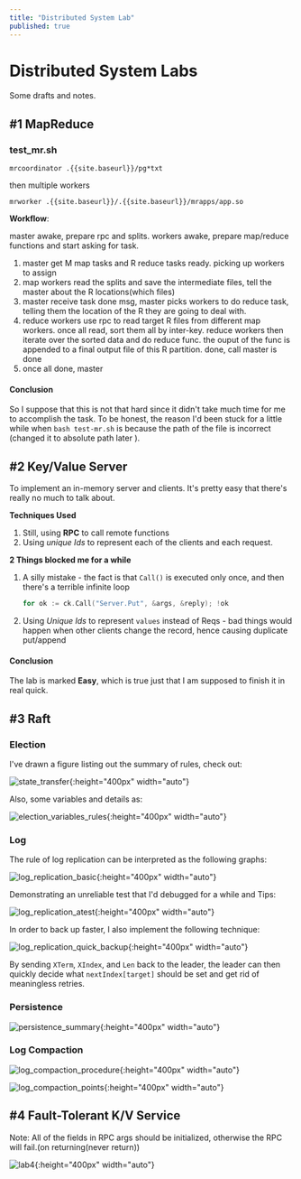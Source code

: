 ```yaml
---
title: "Distributed System Lab"
published: true
---
```


# Distributed System Labs

Some drafts and notes.

## #1 MapReduce

### test_mr.sh

`mrcoordinator .{{site.baseurl}}/pg*txt`

then multiple workers

`mrworker .{{site.baseurl}}/.{{site.baseurl}}/mrapps/app.so`

**Workflow**:

master awake, prepare rpc and splits. workers awake, prepare map/reduce functions and start asking for task.

1. master get M map tasks and R reduce tasks ready. picking up workers to assign
2. map workers read the splits and save the intermediate files, tell the master about the R locations(which files)
3. master receive task done msg, master picks workers to do reduce task, telling them the location of the R they are going to deal with.
4. reduce workers use rpc to read target R files from different map workers. once all read, sort them all by inter-key. reduce workers then iterate over the sorted data and do reduce func. the ouput of the func is appended to a final output file of this R partition. done, call master is done
5. once all done, master

#### Conclusion

So I suppose that this is not that hard since it didn't take much time for me to accomplish the task. To be honest, the reason I'd been stuck for a little while when `bash test-mr.sh` is because the path of the file is incorrect (changed it to absolute path later ). 

## #2 Key/Value Server

To implement an in-memory server and clients. It's pretty easy that there's really no much to talk about.

**Techniques Used**

1. Still, using **RPC** to call remote functions
2. Using *unique Ids* to represent each of the clients and each request. 

**2 Things blocked me for a while**

1. A silly mistake - the fact is that `Call()` is executed only once, and then there's a terrible infinite loop

    ```Go
    for ok := ck.Call("Server.Put", &args, &reply); !ok
    ```

2. Using *Unique Ids* to represent `values` instead of Reqs - bad things would happen when other clients change the record, hence causing duplicate put/append

#### Conclusion

The lab is marked **Easy**, which is true just that I am supposed to finish it in real quick.

## #3 Raft

### Election

I've drawn a figure listing out the summary of rules, check out:

![state_transfer]({{site.baseurl}}/images/election_state.png){:height="400px" width="auto"}

Also, some variables and details as:

![election_variables_rules]({{site.baseurl}}/images/election_variable&rules.png){:height="400px" width="auto"}

### Log

The rule of log replication can be interpreted as the following graphs:

![log_replication_basic]({{site.baseurl}}/images/log_replication_basic.png){:height="400px" width="auto"}

Demonstrating an unreliable test that I'd debugged for a while and Tips:

![log_replication_atest]({{site.baseurl}}/images/log_replication_atest.png){:height="400px" width="auto"}

In order to back up faster, I also implement the following technique:

![log_replication_quick_backup]({{site.baseurl}}/images/log_replication_quick_backup.png){:height="400px" width="auto"}

By sending `XTerm`, `XIndex`, and `Len` back to the leader, the leader can then quickly decide what `nextIndex[target]` should be set and get rid of meaningless retries.

### Persistence

![persistence_summary]({{site.baseurl}}/images/persistence_summary.png){:height="400px" width="auto"}

### Log Compaction

![log_compaction_procedure]({{site.baseurl}}/images/log_compaction_procedure.png){:height="400px" width="auto"}

![log_compaction_points]({{site.baseurl}}/images/log_compaction_points.png){:height="400px" width="auto"}

## #4 Fault-Tolerant K/V Service

Note: All of the fields in RPC args should be initialized, otherwise the RPC will fail.(on returning(never return))

![lab4]({{site.baseurl}}/images/lab4.png){:height="400px" width="auto"}
